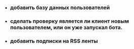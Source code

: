 * ### добавить базу данных пользователей
* ### сделать проверку является ли клиент новым пользователем, или он уже запускал бота. 
* ### добавить подписки на RSS ленты
